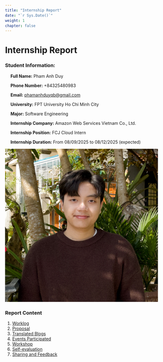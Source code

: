 ```yaml
---
title: "Internship Report"
date: "`r Sys.Date()`"
weight: 1
chapter: false
---
```


# Internship Report

<!-- {{% notice warning %}}
⚠️ **Note:** The information below is for reference purposes only. Please **do not copy verbatim** for your report, including this warning.
{{% /notice %}} -->

### Student Information:

&emsp; **Full Name:** Pham Anh Duy

&emsp; **Phone Number:** +84325480983

&emsp; **Email:** phamanhduyqb@gmail.com

&emsp; **University:** FPT University Ho Chi Minh City

&emsp; **Major:** Software Engineering

<!-- &emsp; **Class:** AWS082025 -->

&emsp; **Internship Company:** Amazon Web Services Vietnam Co., Ltd.

&emsp; **Internship Position:** FCJ Cloud Intern

&emsp; **Internship Duration:** From 08/09/2025 to 08/12/2025 (expected)

![Your profile picture](/images/avatar.jpg)

### Report Content

1.  [Worklog](1-Worklog/)
2.  [Proposal](2-Proposal/)
3.  [Translated Blogs](3-BlogsTranslated/)
4.  [Events Participated](4-EventParticipated/)
5.  [Workshop](5-Workshop/)
6.  [Self-evaluation](6-Self-evaluation/)
7.  [Sharing and Feedback](7-Feedback/)
